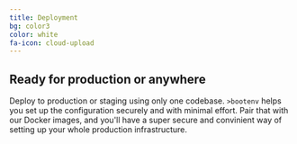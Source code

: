 ```yaml
---
title: Deployment
bg: color3
color: white
fa-icon: cloud-upload
---
```


## Ready for production or anywhere

Deploy to production or staging using only one codebase. `>bootenv` helps you set up the configuration securely and with minimal effort. Pair that with our Docker images, and you'll have a super secure and convinient way of setting up your whole production infrastructure.

